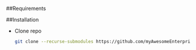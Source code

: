##Requirements

##Installation

- Clone repo
    ```bash
    git clone --recurse-submodules https://github.com/myAwesomeEnterprise/docker-onerepo.git
    ```
